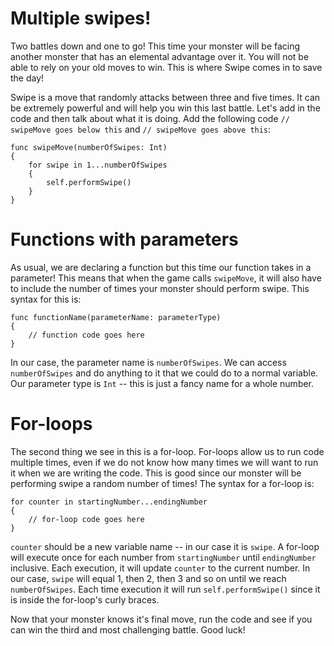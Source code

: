 Multiple swipes!
================
Two battles down and one to go! This time your monster will be facing another monster that has an elemental advantage over it. You will not be able to rely on your old moves to win. This is where Swipe comes in to save the day!

Swipe is a move that randomly attacks between three and five times. It can be extremely powerful and will help you win this last battle. Let's add in the code and then talk about what it is doing. Add the following code ```// swipeMove goes below this``` and ```// swipeMove goes above this```:

	func swipeMove(numberOfSwipes: Int)
	{
		for swipe in 1...numberOfSwipes
		{
			self.performSwipe()
		}
	}

Functions with parameters
=======================
As usual, we are declaring a function but this time our function takes in a parameter! This means that when the game calls ```swipeMove```, it will also have to include the number of times your monster should perform swipe. This syntax for this is:

	func functionName(parameterName: parameterType)
	{
		// function code goes here
	}

In our case, the parameter name is ```numberOfSwipes```. We can access ```numberOfSwipes``` and do anything to it that we could do to a normal variable. Our parameter type is ```Int``` -- this is just a fancy name for a whole number.

For-loops
=========
The second thing we see in this is a for-loop. For-loops allow us to run code multiple times, even if we do not know how many times we will want to run it when we are writing the code. This is good since our monster will be performing swipe a random number of times! The syntax for a for-loop is:

	for counter in startingNumber...endingNumber
	{
		// for-loop code goes here
	}

```counter``` should be a new variable name -- in our case it is ```swipe```. A for-loop will execute once for each number from ```startingNumber``` until ```endingNumber``` inclusive. Each execution, it will update ```counter``` to the current number. In our case, ```swipe``` will equal 1, then 2, then 3 and so on until we reach ```numberOfSwipes```. Each time execution it will run ```self.performSwipe()``` since it is inside the for-loop's curly braces.

Now that your monster knows it's final move, run the code and see if you can win the third and most challenging battle. Good luck!
